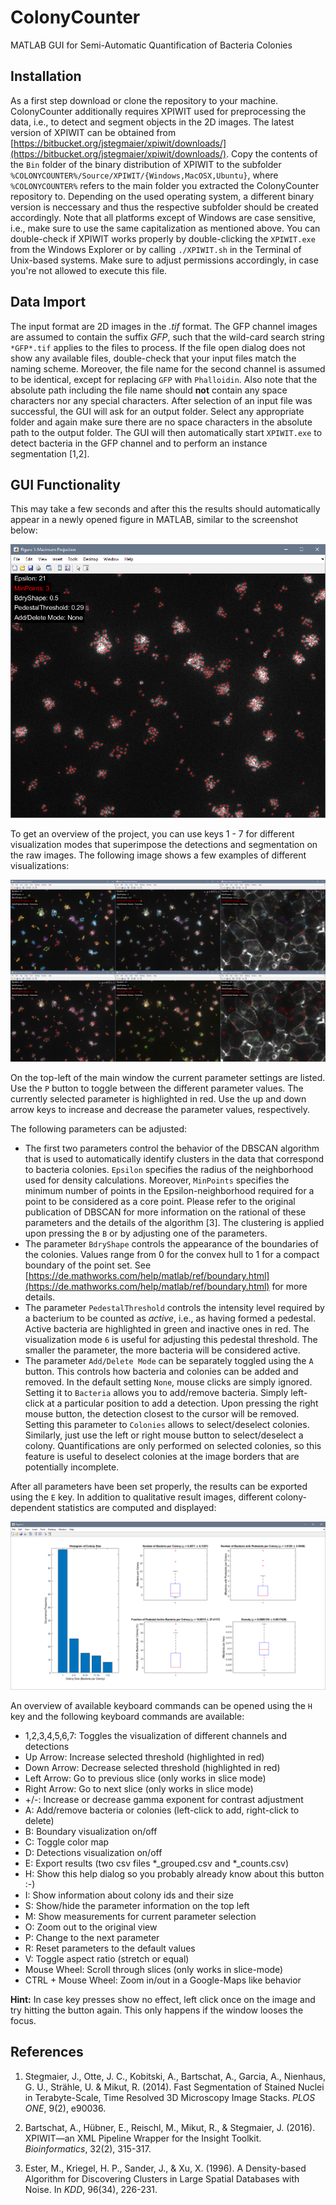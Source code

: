 # ColonyCounter
MATLAB GUI for Semi-Automatic Quantification of Bacteria Colonies

## Installation
As a first step download or clone the repository to your machine. ColonyCounter additionally requires XPIWIT used for preprocessing the data, i.e., to detect and segment objects in the 2D images. The latest version of XPIWIT can be obtained from [https://bitbucket.org/jstegmaier/xpiwit/downloads/](https://bitbucket.org/jstegmaier/xpiwit/downloads/). Copy the contents of the `Bin` folder of the binary distribution of XPIWIT to the subfolder `%COLONYCOUNTER%/Source/XPIWIT/{Windows,MacOSX,Ubuntu}`, where `%COLONYCOUNTER%` refers to the main folder you extracted the ColonyCounter repository to. Depending on the used operating system, a different binary version is neccessary and thus the respective subfolder should be created accordingly. Note that all platforms except of Windows are case sensitive, i.e., make sure to use the same capitalization as mentioned above. You can double-check if XPIWIT works properly by double-clicking the `XPIWIT.exe` from the Windows Explorer or by calling `./XPIWIT.sh` in the Terminal of Unix-based systems. Make sure to adjust permissions accordingly, in case you're not allowed to execute this file.
 
## Data Import
The input format are 2D images in the *.tif* format. The GFP channel images are assumed to contain the suffix *GFP*, such  that the wild-card search string `*GFP*.tif` applies to the files to process. If the file open dialog does not show any available files, double-check that your input files match the naming scheme. Moreover, the file name for the second channel is assumed to be identical, except for replacing `GFP` with `Phalloidin`. Also note that the absolute path including the file name should **not** contain any space characters nor any special characters. After selection of an input file was successful, the GUI will ask for an output folder. Select any appropriate folder and again make sure there are no space characters in the absolute path to the output folder. The GUI will then automatically start `XPIWIT.exe` to detect bacteria in the GFP channel and to perform an instance segmentation [1,2]. 


## GUI Functionality
This may take a few seconds and after this the results should automatically appear in a newly opened figure in MATLAB, similar to the screenshot below:

 ![Overview of the GUI after detection](Data/Screenshots/GUIOverview.PNG)

To get an overview of the project, you can use keys 1 - 7 for different visualization modes that superimpose the detections and segmentation on the raw images. The following image shows a few examples of different visualizations:

![Overview of the visualization modes](Data/Screenshots/VisualizationModes.PNG)

On the top-left of the main window the current parameter settings are listed. Use the `P` button to toggle between the different parameter values. The currently selected parameter is highlighted in red. Use the up and down arrow keys to increase and decrease the parameter values, respectively.

The following parameters can be adjusted:
- The first two parameters control the behavior of the DBSCAN algorithm that is used to automatically identify clusters in the data that correspond to bacteria colonies. `Epsilon` specifies the radius of the neighborhood used for density calculations. Moreover, `MinPoints` specifies the minimum number of points in the Epsilon-neighborhood required for a point to be considered as a core point. Please refer to the original publication of DBSCAN for more information on the rational of these parameters and the details of the algorithm [3]. The clustering is applied upon pressing the `B` or by adjusting one of the parameters. 
- The parameter `BdryShape` controls the appearance of the boundaries of the colonies. Values range from 0 for the convex hull to 1 for a compact boundary of the point set. See [https://de.mathworks.com/help/matlab/ref/boundary.html](https://de.mathworks.com/help/matlab/ref/boundary.html) for more details.
- The parameter `PedestalThreshold` controls the intensity level required by a bacterium to be counted as *active*, i.e., as having formed a pedestal. Active bacteria are highlighted in green and inactive ones in red. The visualization mode `6` is useful for adjusting this pedestal threshold. The smaller the parameter, the more bacteria will be considered active.
- The parameter `Add/Delete Mode` can be separately toggled using the `A` button. This controls how bacteria and colonies can be added and removed. In the default setting `None`, mouse clicks are simply ignored. Setting it to `Bacteria` allows you to add/remove bacteria. Simply left-click at a particular position to add a detection. Upon pressing the right mouse button, the detection closest to the cursor will be removed. Setting this parameter to `Colonies` allows to select/deselect colonies. Similarly, just use the left or right mouse button to select/deselect a colony. Quantifications are only performed on selected colonies, so this feature is useful to deselect colonies at the image borders that are potentially incomplete.

After all parameters have been set properly, the results can be exported using the `E` key. In addition to qualitative result images, different colony-dependent statistics are computed and displayed:

![Overview of the visualization modes](Data/Screenshots/Quantifications.PNG)

An overview of available keyboard commands can be opened using the `H` key and the following keyboard commands are available:

* 1,2,3,4,5,6,7: Toggles the visualization of different channels and detections
* Up Arrow: Increase selected threshold (highlighted in red)
* Down Arrow: Decrease selected threshold (highlighted in red)
* Left Arrow: Go to previous slice (only works in slice mode)
* Right Arrow: Go to next slice (only works in slice mode)
* +/-: Increase or decrease gamma exponent for contrast adjustment
* A: Add/remove bacteria or colonies (left-click to add, right-click to delete)
* B: Boundary visualization on/off
* C: Toggle color map
* D: Detections visualization on/off
* E: Export results (two csv files *_grouped.csv and *_counts.csv)
* H: Show this help dialog so you probably already know about this button :-)
* I: Show information about colony ids and their size 
* S: Show/hide the parameter information on the top left
* M: Show measurements for current parameter selection
* O: Zoom out to the original view
* P: Change to the next parameter
* R: Reset parameters to the default values
* V: Toggle aspect ratio (stretch or equal)
* Mouse Wheel: Scroll through slices (only works in slice-mode)
* CTRL + Mouse Wheel: Zoom in/out in a Google-Maps like behavior

**Hint:** In case key presses show no effect, left click once on the image and try hitting the button again. This only happens if the window looses the focus.

## References

1. Stegmaier, J., Otte, J. C., Kobitski, A., Bartschat, A., Garcia, A., Nienhaus, G. U., Strähle, U. & Mikut, R. (2014). Fast Segmentation of Stained Nuclei in Terabyte-Scale, Time Resolved 3D Microscopy Image Stacks. *PLOS ONE*, 9(2), e90036.

2. Bartschat, A., Hübner, E., Reischl, M., Mikut, R., & Stegmaier, J. (2016). XPIWIT—an XML Pipeline Wrapper for the Insight Toolkit. *Bioinformatics*, 32(2), 315-317.

3. Ester, M., Kriegel, H. P., Sander, J., & Xu, X. (1996). A Density-based Algorithm for Discovering Clusters in Large Spatial Databases with Noise. In *KDD*, 96(34), 226-231.
